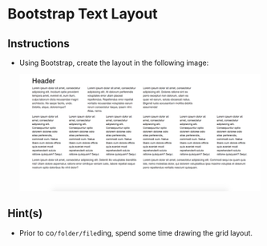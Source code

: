# Bootstrap Text Layout

## Instructions

* Using Bootstrap, create the layout in the following image:

  ![text-layout activity design](bootstrap-text-layout.png)

## Hint(s) 

* Prior to co`/folder/file`ding, spend some time drawing the grid layout.
